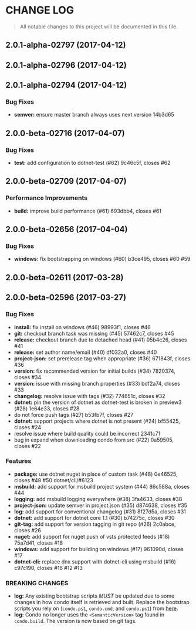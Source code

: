 # CHANGE LOG

> All notable changes to this project will be documented in this file.

<a name="2.0.1-alpha-02797"></a>
## 2.0.1-alpha-02797 (2017-04-12)


<a name="2.0.1-alpha-02796"></a>
## 2.0.1-alpha-02796 (2017-04-12)


<a name="2.0.1-alpha-02794"></a>
## 2.0.1-alpha-02794 (2017-04-12)


### Bug Fixes

* **semver:** ensure master branch always uses next version 14b3d65


<a name="2.0.0-beta-02716"></a>
## 2.0.0-beta-02716 (2017-04-07)


### Bug Fixes

* **test:** add configuration to dotnet-test (#62) 9c46c5f, closes #62


<a name="2.0.0-beta-02709"></a>
## 2.0.0-beta-02709 (2017-04-07)


### Performance Improvements

* **build:** improve build performance (#61) 693dbb4, closes #61


<a name="2.0.0-beta-02656"></a>
## 2.0.0-beta-02656 (2017-04-04)


### Bug Fixes

* **windows:** fix bootstrapping on windows (#60) b3ce495, closes #60 #59


<a name="2.0.0-beta-02611"></a>
## 2.0.0-beta-02611 (2017-03-28)


<a name="2.0.0-beta-02596"></a>
## 2.0.0-beta-02596 (2017-03-27)


### Bug Fixes

* **install:** fix install on windows (#46) 98993f1, closes #46
* **git:** checkout branch task was missing (#45) 57462c7, closes #45
* **release:** checkout branch due to detached head (#41) 05b4c26, closes #41
* **release:** set author name/email (#40) df032a0, closes #40
* **project-json:** set prerelease tag when appropriate (#36) 671843f, closes #36
* **version:** fix recommended version for initial builds (#34) 7820374, closes #34
* **version:** issue with missing branch properties (#33) bdf2a74, closes #33
* **changelog:** resolve issue with tags (#32) 774651c, closes #32
* **dotnet:** pin the version of dotnet as dotnet-test is broken in preview3 (#28) 1e64e33, closes #28
* do not force push tags (#27) b53fb7f, closes #27
* **dotnet:** support projects where dotnet is not present (#24) bf55425, closes #24
* resolve issue where build quality could be incorrect 2341c71
* bug in expand when downloading condo from src (#22) 0a59505, closes #22


### Features

* **package:** use dotnet nuget in place of custom task (#48) 0e46525, closes #48 #50 dotnet/cli/#6123
* **msbuild:** add support for msbuild project system (#44) 86c588a, closes #44
* **logging:** add msbuild logging everywhere (#38) 3fa4633, closes #38
* **project-json:** update semver in project.json (#35) d874638, closes #35
* **log:** add support for conventional changelog (#31) 8f27d5a, closes #31
* **dotnet:** add support for dotnet core 1.1 (#30) b74275c, closes #30
* **git-tag:** add support for version tagging in git repo (#26) 2c0abce, closes #26
* **nuget:** add support for nuget push of vsts protected feeds (#18) 75a7d41, closes #18
* **windows:** add support for building on windows (#17) 961090d, closes #17
* **dotnet-cli:** replace dnx support with dotnet-cli using msbuild (#16) c97c190, closes #16 #12 #13


### BREAKING CHANGES

* **log:** 
Any existing bootstrap scripts *MUST* be updated due to some changes in how condo itself is retrieved and built. Replace the bootstrap scripts you rely on (`condo.ps1`, `condo.cmd`, and `condo.ps1`) from [here](https://github.com/pulsebridge/condo/tree/develop/template).
* **log:** 
Condo no longer uses the ```<SemanticVersion>``` tag found in `condo.build`. The version is now based on git tags.



